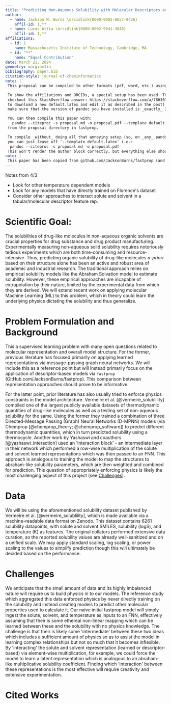 ```yaml
---
title: "Predicting Non-Aqueous Solubility with Molecular Descriptors and Message Passing Neural Networks"
author: 
  - name: Jackson W. Burns \orcidlink{0000-0002-0657-9426}
    affil-id: 1,**
  - name: Lucas Attia \orcidlink{0000-0002-9941-3846}
    affil-id: 1,**
affiliations:
  - id: 1
    name: Massachusetts Institute of Technology, Cambridge, MA
  - id: "**"
    name: "Equal Contribution"
date: March 21, 2024
geometry: margin=1in
bibliography: paper.bib
citation-style: journal-of-cheminformatics
note: |
 This proposal can be compiled to other formats (pdf, word, etc.) using pandoc.

 To show the affiliations and ORCIDs, a special setup has been used. To recreate it locally,
 checkout this StackOverflow answer: https://stackoverflow.com/a/76630771 (this will require you
 to download a new default.latex and edit it as described in the post) _or_
 make sure that the version of pandoc you have installed is _exactly_ 3.1.6

 You can then compile this paper with:
   pandoc --citeproc -s proposal.md -o proposal.pdf --template default.latex
 from the proposal directory in fastprop.

 To compile _without_ doing all that annoying setup (so, on _any_ pandoc version),
 you can just leave off '--template default.latex' i.e.:
  pandoc --citeproc -s proposal.md -o proposal.pdf
 This won't render the author block correctly, but everything else should work fine.
note: |
 This paper has been copied from github.com/JacksonBurns/fastprop (and modified).
---
```


Notes from 4/3
- Look for other temperature dependent models
- Look for any models that have directly trained on Florence's dataset
- Consider other approaches to interact solute and solvent in a tabular/molecular descriptor feature rep.

# Scientific Goal:
The solubilities of drug-like molecules in non-aqueous organic solvents are crucial properties for drug substance and drug product manufacturing.
Experimentally measuring non-aqueous solid solubility requires notoriously tedious experiments which are both time-consuming and resource-intensive.
Thus, predicting organic solubility of drug-like molecules _a-priori_ based on their structure alone has been an active and robust area of academic and industrial research.
The traditional approach relies on empirical solubility models like the Abraham Solvation model to estimate solubility.
However, these empirical approaches are incapable of extrapolation by their nature, limited by the experimental data from which they are derived.
We will extend recent work on applying molecular Machine Learning (ML) to this problem, which in theory could learn the underlying physics dictating the solubility and thus generalize.

# Problem Formulation and Background
This a supervised learning problem with many open questions related to molecular representation and overall model structure.
For the former, previous literature has focused primarily on applying learned representations via message-passing graph neural networks.
We will include this as a reference point but will instead primarily focus on the application of descriptor-based models via `fastprop` (GitHub.com/JacksonBurns/fastprop).
This comparison between representation approaches should prove to be informative.

For the latter point, prior literature has also usually tried to enforce physics constraints in the model architecture. 
Vermeire et al. [@vermeire_solublility] compiled one of the largest publicly available datasets of thermodynamic quantities of drug-like molecules as well as a testing set of non-aqueous solubility for the same.
Using the former they trained a combination of three Directed-Message Passing (Graph) Neural Networks (D-MPNN) models (via Chemprop [@chemprop_theory; @chemprop_software]) to predict different thermodynamic quantities, which in turn predicted solubility using a thermocycle.
Another work by Yashaswi and coauthors [@yashaswi_interaction] used an 'interaction block' - an intermediate layer in their network which performed a row-wise multiplication of the solute and solvent learned representations which was then passed to an FNN.
This approach is analogous to training the model to map the structures to abraham-like solubility parameters, which are then weighted and combined for prediction.
This question of appropriately enforcing physics is likely the most challenging aspect of this project (see [Challenges](#challenges)).

# Data
We will be using the aforementioned solubility dataset published by Vermeire et al. [@vermeire_solublility], which is made available via a machine-readable data format on Zenodo.
This dataset contains 6261 solubility datapoints, with solute and solvent SMILES, solubility (logS), and temperature (K) as features.
The original collators performed extensive data curation, so the reported solubility values are already well-sanitized and on a unified scale.
We may apply standard scaling, log scaling, or power scaling to the values to simplify prediction though this will ultimately be decided based on the performance.

# Challenges
We anticipate that the small amount of data and its highly imbalanced nature will require us to build physics in to our models.
The reference study which aggregated this data enforced physics by never directly training on the solubility and instead creating models to predict other molecular properties used to calculate it.
Our naive initial fastprop model will simply ingest the solute, solvent, and temperature as inputs to an FNN, effectively assuming that their is some ethereal non-linear mapping which can be learned between these and the solubility with no physics knowledge. 
The challenge is that their is likely some 'intermediate' between these two ideas which includes a sufficient amount of physics so as to assist the model in learning complex relationships but not so much that it becomes inflexible.
By 'interacting' the solute and solvent representation (learned or descriptor-based) via element-wise multiplication, for example, we could force the model to learn a latent representation which is analogous to an abraham-like multiplicative solubility coefficient.
Finding which 'interaction' between these representations is the most effective will require creativity and extensive experimentation.

# Cited Works
